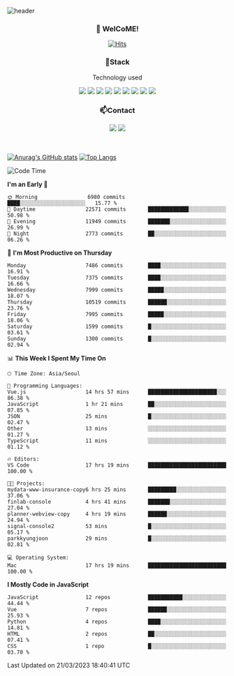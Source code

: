 ![header](https://capsule-render.vercel.app/api?type=waving&color=gradient&height=200&text=Kyungjoon&fontAlign=70&fontAlignY=40&animation=twinkling)

<h3 align="center">👋 WelCoME!</h3>

<div align=center>
  
[![Hits](https://hits.seeyoufarm.com/api/count/incr/badge.svg?url=https%3A%2F%2Fgithub.com%2Fuvula6921&count_bg=%2322BAC9&title_bg=%23827F7F&icon=iconify.svg&icon_color=%2325A27F&title=visits&edge_flat=false)](https://hits.seeyoufarm.com)
  
</div>
<h3 align="center">📌Stack</h3>
<p align="center">Technology used</p>
<div align="center"><img src="https://img.shields.io/badge/HTML5-E34F26?style=flat-square&logo=HTML5&logoColor=white"></img> <img src="https://img.shields.io/badge/CSS3-0A84FF?style=flat-square&logo=CSS3&logoColor=white"></img> <img src="https://img.shields.io/badge/JavaScript-FFCD11?style=flat-square&logo=JavaScript&logoColor=white"></img> <img src="https://img.shields.io/badge/React-00BCF6?style=flat-square&logo=React&logoColor=white"></img> <img src="https://img.shields.io/badge/jQuery-3655FF?style=flat-square&logo=jQuery&logoColor=white"></img> <img src="https://img.shields.io/badge/Ruby-E0115F?style=flat-square&logo=Ruby&logoColor=white"></img> <img src="https://img.shields.io/badge/Python-4B8BBE?style=flat-square&logo=Python&logoColor=white"></img> <img src="https://img.shields.io/badge/Vue-4FC08D?style=flat-square&logo=Vue.js&logoColor=white"></img> <img src="https://img.shields.io/badge/Nuxt-00DC82?style=flat-square&logo=Nuxt.js&logoColor=white"></img></div>

<h3 align="center">📫Contact</h3>
<div align="center"><a href="https://velog.io/@uvula6921/"><img src="https://img.shields.io/badge/Blog-20c997?style=flat-square&logo=V&logoColor=white"/></a> <a href="pkj6921@gmail.com"><img src="https://img.shields.io/badge/Gmail-EA4335?style=flat-square&logo=Gmail&logoColor=white"/></a></div>
<br>
<br>

[![Anurag's GitHub stats](https://github-readme-stats.vercel.app/api?username=uvula6921&hide=stars,issues&show_icons=true&count_private=true&theme=tokyonight)](https://github.com/anuraghazra/github-readme-stats)
[![Top Langs](https://github-readme-stats.vercel.app/api/top-langs/?username=uvula6921&hide=css,jupyter%20notebook,html&exclude_repo=uvula6921,uvula6921.github.io&layout=compact&langs_count=8)](https://github.com/anuraghazra/github-readme-stats)

<!--START_SECTION:waka-->
![Code Time](http://img.shields.io/badge/Code%20Time-1%2C483%20hrs%2036%20mins-blue)

**I'm an Early 🐤** 

```text
🌞 Morning                6980 commits        ████░░░░░░░░░░░░░░░░░░░░░   15.77 % 
🌆 Daytime                22571 commits       █████████████░░░░░░░░░░░░   50.98 % 
🌃 Evening                11949 commits       ███████░░░░░░░░░░░░░░░░░░   26.99 % 
🌙 Night                  2773 commits        ██░░░░░░░░░░░░░░░░░░░░░░░   06.26 % 
```
📅 **I'm Most Productive on Thursday** 

```text
Monday                   7486 commits        ████░░░░░░░░░░░░░░░░░░░░░   16.91 % 
Tuesday                  7375 commits        ████░░░░░░░░░░░░░░░░░░░░░   16.66 % 
Wednesday                7999 commits        █████░░░░░░░░░░░░░░░░░░░░   18.07 % 
Thursday                 10519 commits       ██████░░░░░░░░░░░░░░░░░░░   23.76 % 
Friday                   7995 commits        █████░░░░░░░░░░░░░░░░░░░░   18.06 % 
Saturday                 1599 commits        █░░░░░░░░░░░░░░░░░░░░░░░░   03.61 % 
Sunday                   1300 commits        █░░░░░░░░░░░░░░░░░░░░░░░░   02.94 % 
```


📊 **This Week I Spent My Time On** 

```text
🕑︎ Time Zone: Asia/Seoul

💬 Programming Languages: 
Vue.js                   14 hrs 57 mins      ██████████████████████░░░   86.38 % 
JavaScript               1 hr 21 mins        ██░░░░░░░░░░░░░░░░░░░░░░░   07.85 % 
JSON                     25 mins             █░░░░░░░░░░░░░░░░░░░░░░░░   02.47 % 
Other                    13 mins             ░░░░░░░░░░░░░░░░░░░░░░░░░   01.27 % 
TypeScript               11 mins             ░░░░░░░░░░░░░░░░░░░░░░░░░   01.12 % 

🔥 Editors: 
VS Code                  17 hrs 19 mins      █████████████████████████   100.00 % 

🐱‍💻 Projects: 
mydata-www-insurance-copy6 hrs 25 mins       █████████░░░░░░░░░░░░░░░░   37.06 % 
finlab-console           4 hrs 41 mins       ███████░░░░░░░░░░░░░░░░░░   27.04 % 
planner-webview-copy     4 hrs 19 mins       ██████░░░░░░░░░░░░░░░░░░░   24.94 % 
signal-console2          53 mins             █░░░░░░░░░░░░░░░░░░░░░░░░   05.17 % 
parkkyungjoon            29 mins             █░░░░░░░░░░░░░░░░░░░░░░░░   02.81 % 

💻 Operating System: 
Mac                      17 hrs 19 mins      █████████████████████████   100.00 % 
```

**I Mostly Code in JavaScript** 

```text
JavaScript               12 repos            ███████████░░░░░░░░░░░░░░   44.44 % 
Vue                      7 repos             ██████░░░░░░░░░░░░░░░░░░░   25.93 % 
Python                   4 repos             ████░░░░░░░░░░░░░░░░░░░░░   14.81 % 
HTML                     2 repos             ██░░░░░░░░░░░░░░░░░░░░░░░   07.41 % 
CSS                      1 repo              █░░░░░░░░░░░░░░░░░░░░░░░░   03.70 % 
```




 Last Updated on 21/03/2023 18:40:41 UTC
<!--END_SECTION:waka-->
